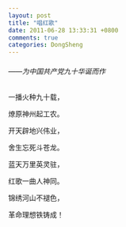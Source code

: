 ```yaml
---
layout: post
title: "唱红歌"
date: 2011-06-28 13:33:31 +0800
comments: true
categories: DongSheng
---
```


######  ——为中国共产党九十华诞而作

 

一播火种九十载，

燎原神州起工农。

开天辟地兴伟业，

舍生忘死斗苍龙。

蓝天万里英灵驻，

红歌一曲人神同。

锦绣河山不褪色，

革命理想铁铸成！